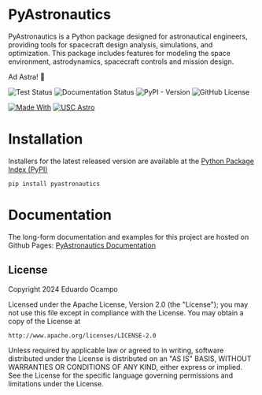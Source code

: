 # PyAstronautics

PyAstronautics is a Python package designed for astronautical engineers, providing tools for spacecraft design analysis, simulations, and optimization. This package includes features for modeling the space environment, astrodynamics, spacecraft controls and mission design.

Ad Astra! 💫

![Test Status](https://img.shields.io/github/actions/workflow/status/eduardo-ocampo/pyastronautics/test-package.yml?branch=main&style=flat-square&logo=github&logoColor=white&label=Pytests&color=00A86B)
![Documentation Status](https://img.shields.io/github/actions/workflow/status/eduardo-ocampo/pyastronautics/sphinx-docs.yml?branch=main&style=flat-square&logo=github&logoColor=white&label=Build%20%26%20Deploy%20Documentation&color=00A86B)
![PyPI - Version](https://img.shields.io/pypi/v/PyAstronautics?style=flat-square&logo=python&logoColor=white&color=blue)
![GitHub License](https://custom-icon-badges.demolab.com/github/license/eduardo-ocampo/pyastronautics?style=flat-square&logo=law&logoColor=white&color=blue)

[![Made With](https://img.shields.io/badge/Made_With-Stardust-pink?style=flat-square&logo=electron&logoColor=white)](https://github.com/eduardo-ocampo/PyAstronautics)
[![USC Astro](https://custom-icon-badges.demolab.com/badge/USC-Astro-red?style=flat-square&logo=mortar-board&logoColor=white&labelColor=990000&color=FFCC00)](https://viterbigradadmission.usc.edu/programs/masters/msprograms/astronautical-engineering/)

# Installation 

Installers for the latest released version are available at the [Python Package Index (PyPI)](https://pypi.org/project/pyastronautics/)

```shell
pip install pyastronautics
```

# Documentation

The long-form documentation and examples for this project are hosted on Github Pages: [PyAstronautics Documentation](https://eduardo-ocampo.github.io/PyAstronautics/)

## License

Copyright 2024 Eduardo Ocampo

Licensed under the Apache License, Version 2.0 (the "License");
you may not use this file except in compliance with the License.
You may obtain a copy of the License at

    http://www.apache.org/licenses/LICENSE-2.0

Unless required by applicable law or agreed to in writing, software
distributed under the License is distributed on an "AS IS" BASIS,
WITHOUT WARRANTIES OR CONDITIONS OF ANY KIND, either express or implied.
See the License for the specific language governing permissions and
limitations under the License.
